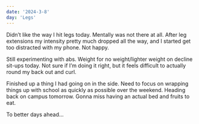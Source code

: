 ```yaml
---
date: '2024-3-8'
day: 'Legs'
---
```


Didn’t like the way I hit legs today. Mentally was not there at all. After leg extensions my intensity pretty much dropped all the way, and I started get too distracted with my phone. Not happy.

Still experimenting with abs. Weight for no weight/lighter weight on decline sit-ups today. Not sure if I’m doing it right, but it feels difficult to actually round my back out and curl.

Finished up a thing I had going on in the side. Need to focus on wrapping things up with school as quickly as possible over the weekend. Heading back on campus tomorrow. Gonna miss having an actual bed and fruits to eat.

To better days ahead…